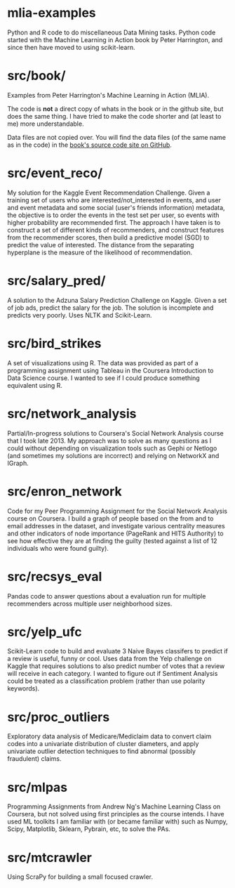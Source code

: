 mlia-examples
=============

Python and R code to do miscellaneous Data Mining tasks. Python code started with the Machine Learning in Action book by Peter Harrington, and since then have moved to using scikit-learn.

src/book/
==========

Examples from Peter Harrington's Machine Learning in Action (MLIA).

The code is __not__ a direct copy of whats in the book or in the github site, but does the same thing. I have tried to make the code shorter and (at least to me) more understandable.

Data files are not copied over. You will find the data files (of the same name as in the code) in the [book's source code site on GitHub](https://github.com/pbharrin/machinelearninginaction).

src/event\_reco/
================
My solution for the Kaggle Event Recommendation Challenge. Given a training set of users who are interested/not\_interested in events, and user and event metadata and some social (user's friends information) metadata, the objective is to order the events in the test set per user, so events with higher probability are recommended first. The approach I have taken is to construct a set of different kinds of recommenders, and construct features from the recommender scores, then build a predictive model (SGD) to predict the value of interested. The distance from the separating hyperplane is the measure of the likelihood of recommendation.

src/salary\_pred/
=================
A solution to the Adzuna Salary Prediction Challenge on Kaggle. Given a set of job ads, predict the salary for the job. The solution is incomplete and predicts very poorly. Uses NLTK and Scikit-Learn.

src/bird\_strikes
=================
A set of visualizations using R. The data was provided as part of a programming assignment using Tableau in the Coursera Introduction to Data Science course. I wanted to see if I could produce something equivalent using R.

src/network\_analysis
====================
Partial/In-progress solutions to Coursera's Social Network Analysis course that I took late 2013. My approach was to solve as many questions as I could without depending on visualization tools such as Gephi or Netlogo (and sometimes my solutions are incorrect) and relying on NetworkX and IGraph.

src/enron\_network
==================
Code for my Peer Programming Assignment for the Social Network Analysis course on Coursera. I build a graph of people based on the from and to email addresses in the dataset, and investigate various centrality measures and other indicators of node importance (PageRank and HITS Authority) to see how effective they are at finding the guilty (tested against a list of 12 individuals who were found guilty).

src/recsys\_eval
================
Pandas code to answer questions about a evaluation run for multiple recommenders across multiple user neighborhood sizes.

src/yelp\_ufc
==============
Scikit-Learn code to build and evaluate 3 Naive Bayes classifers to predict if a review is useful, funny or cool. Uses data from the Yelp challenge on Kaggle that requires solutions to also predict number of votes that a review will receive in each category. I wanted to figure out if Sentiment Analysis could be treated as a classification problem (rather than use polarity keywords).

src/proc\_outliers
==================
Exploratory data analysis of Medicare/Mediclaim data to convert claim codes into a univariate distribution of cluster diameters, and apply univariate outlier detection techniques to find abnormal (possibly fraudulent) claims.

src/mlpas
=====================
Programming Assignments from Andrew Ng's Machine Learning Class on Coursera, but not solved using first principles as the course intends. I have used ML toolkits I am familiar with (or became familiar with) such as Numpy, Scipy, Matplotlib, Sklearn, Pybrain, etc, to solve the PAs.

src/mtcrawler
=============
Using ScraPy for building a small focused crawler.

